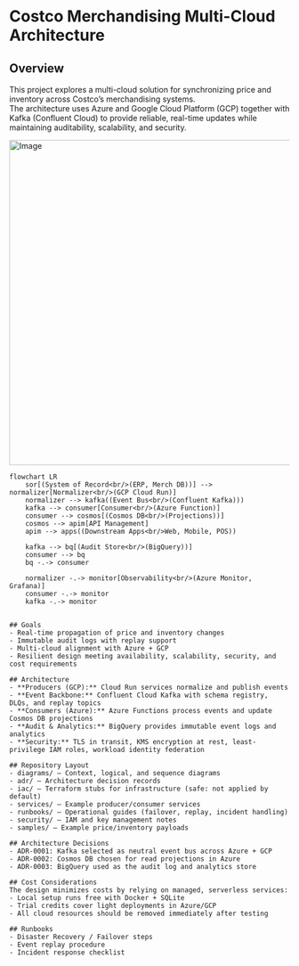 # Costco Merchandising Multi-Cloud Architecture

## Overview
This project explores a multi-cloud solution for synchronizing price and inventory across Costco’s merchandising systems.  
The architecture uses Azure and Google Cloud Platform (GCP) together with Kafka (Confluent Cloud) to provide reliable, real-time updates while maintaining auditability, scalability, and security.

<img width="4828" height="584" alt="Image" src="https://github.com/user-attachments/assets/52779285-517d-4785-8238-ae4a98f8808f" />

```mermaid
flowchart LR
    sor[(System of Record<br/>(ERP, Merch DB))] --> normalizer[Normalizer<br/>(GCP Cloud Run)]
    normalizer --> kafka((Event Bus<br/>(Confluent Kafka)))
    kafka --> consumer[Consumer<br/>(Azure Function)]
    consumer --> cosmos[(Cosmos DB<br/>(Projections))]
    cosmos --> apim[API Management]
    apim --> apps((Downstream Apps<br/>Web, Mobile, POS))

    kafka --> bq[(Audit Store<br/>(BigQuery))]
    consumer --> bq
    bq -.-> consumer

    normalizer -.-> monitor[Observability<br/>(Azure Monitor, Grafana)]
    consumer -.-> monitor
    kafka -.-> monitor


## Goals
- Real-time propagation of price and inventory changes  
- Immutable audit logs with replay support  
- Multi-cloud alignment with Azure + GCP  
- Resilient design meeting availability, scalability, security, and cost requirements  

## Architecture
- **Producers (GCP):** Cloud Run services normalize and publish events  
- **Event Backbone:** Confluent Cloud Kafka with schema registry, DLQs, and replay topics  
- **Consumers (Azure):** Azure Functions process events and update Cosmos DB projections  
- **Audit & Analytics:** BigQuery provides immutable event logs and analytics  
- **Security:** TLS in transit, KMS encryption at rest, least-privilege IAM roles, workload identity federation  

## Repository Layout
- diagrams/ — Context, logical, and sequence diagrams  
- adr/ — Architecture decision records  
- iac/ — Terraform stubs for infrastructure (safe: not applied by default)  
- services/ — Example producer/consumer services  
- runbooks/ — Operational guides (failover, replay, incident handling)  
- security/ — IAM and key management notes  
- samples/ — Example price/inventory payloads  

## Architecture Decisions
- ADR-0001: Kafka selected as neutral event bus across Azure + GCP  
- ADR-0002: Cosmos DB chosen for read projections in Azure  
- ADR-0003: BigQuery used as the audit log and analytics store  

## Cost Considerations
The design minimizes costs by relying on managed, serverless services:  
- Local setup runs free with Docker + SQLite  
- Trial credits cover light deployments in Azure/GCP  
- All cloud resources should be removed immediately after testing  

## Runbooks
- Disaster Recovery / Failover steps  
- Event replay procedure  
- Incident response checklist  

